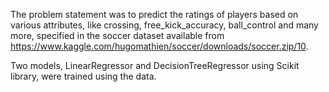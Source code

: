 The problem statement was to predict the ratings of players based on various attributes, like crossing, free_kick_accuracy, ball_control and many more, specified in the soccer dataset available from https://www.kaggle.com/hugomathien/soccer/downloads/soccer.zip/10.

Two models, LinearRegressor and DecisionTreeRegressor using Scikit library, were trained using the data.
